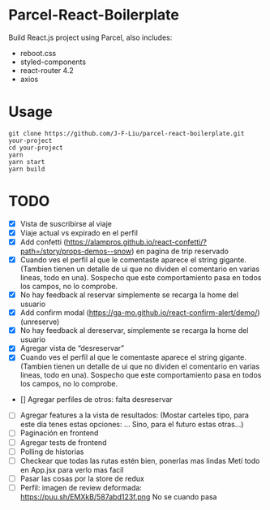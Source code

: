 # Parcel-React-Boilerplate

Build React.js project using Parcel, also includes:

- reboot.css
- styled-components
- react-router 4.2
- axios

# Usage

```
git clone https://github.com/J-F-Liu/parcel-react-boilerplate.git your-project
cd your-project
yarn
yarn start
yarn build
```

# TODO
- [x] Vista de suscribirse al viaje
- [x] Viaje actual vs expirado en el perfil
- [x] Add confetti (https://alampros.github.io/react-confetti/?path=/story/props-demos--snow) en pagina de trip reservado
- [x] Cuando ves el perfil al que le comentaste aparece el string gigante. (Tambien tienen un detalle de ui que no dividen el comentario en varias lineas, todo en una). Sospecho que este comportamiento pasa en todos los campos, no lo comprobe.
- [x] No hay feedback al reservar simplemente se recarga la home del usuario
- [x] Add confirm modal (https://ga-mo.github.io/react-confirm-alert/demo/) (unreserve)
- [x] No hay feedback al dereservar, simplemente se recarga la home del usuario
- [x] Agregar vista de “desreservar”
- [x] Cuando ves el perfil al que le comentaste aparece el string gigante. (Tambien tienen un detalle de ui que no dividen el comentario en varias lineas, todo en una). Sospecho que este comportamiento pasa en todos los campos, no lo comprobe.

- [\] Agregar perfiles de otros: falta desreservar
- [ ] Agregar features a la vista de resultados: (Mostar carteles tipo, para este dia tenes estas opciones: ... Sino, para el futuro estas otras...)
- [ ] Paginación en frontend
- [ ] Agregar tests de frontend
- [ ] Polling de historias
- [ ] Checkear que todas las rutas estén bien, ponerlas mas lindas Metí todo en App.jsx para verlo mas facil
- [ ] Pasar las cosas por la store de redux
- [ ] Perfil: imagen de review deformada: https://puu.sh/EMXkB/587abd123f.png No se cuando pasa
